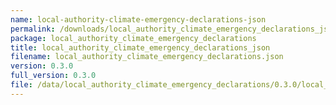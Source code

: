 ```yaml
---
name: local-authority-climate-emergency-declarations-json
permalink: /downloads/local_authority_climate_emergency_declarations_json/0_3_0
package: local_authority_climate_emergency_declarations
title: local_authority_climate_emergency_declarations_json
filename: local_authority_climate_emergency_declarations.json
version: 0.3.0
full_version: 0.3.0
file: /data/local_authority_climate_emergency_declarations/0.3.0/local_authority_climate_emergency_declarations.json
---
```

